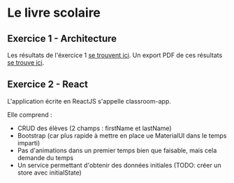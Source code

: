 # Le livre scolaire
## Exercice 1 - Architecture

Les résultats de l'éxercice 1 [se trouvent ici](exo1/README.md).
Un export PDF de ces résultats [se trouve ici](exo1/README.pdf).

## Exercice 2 - React

L'application écrite en ReactJS s'appelle classroom-app.

Elle comprend :
* CRUD des élèves (2 champs : firstName et lastName)
* Bootstrap (car plus rapide à mettre en place ue MaterialUI dans le temps imparti)
* Pas d'animations dans un premier temps bien que faisable, mais cela demande du temps
* Un service permettant d'obtenir des données initiales (TODO: créer un store avec initialState)
